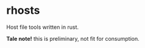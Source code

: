# rhosts
Host file tools written in rust.


**Tale note!** this is preliminary, not fit for consumption.
